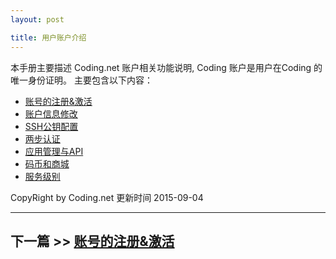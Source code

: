 ```yaml
---
layout: post

title: 用户账户介绍
---
```


本手册主要描述 Coding.net 账户相关功能说明, Coding 账户是用户在Coding 的唯一身份证明。
主要包含以下内容：

- [账号的注册&激活](/help/doc/account/register.html)
- [账户信息修改](/help/doc/account/setting.html)
- [SSH公钥配置](/help/doc/account/ssh-key.html)
- [两步认证](/help/doc/account/2fa.html)
- [应用管理与API](/help/doc/account/oauth.html)
- [码币和商城](/help/doc/account/shop.html)
- [服务级别](/help/doc/account/service-level.html)

CopyRight by Coding.net  更新时间 2015-09-04

---

## 下一篇 >> [账号的注册&激活](/help/doc/account/register.html)